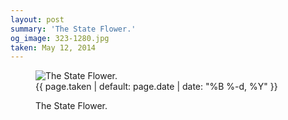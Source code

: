 ```yaml
---
layout: post
summary: 'The State Flower.'
og_image: 323-1280.jpg
taken: May 12, 2014
---
```


<figure class="post">
 <img alt="The State Flower." sizes="(min-width: 700px) 50vw, calc(100vw - 2rem)" src="{{ site.assets_url }}/323-640.jpg" srcset="{{ site.assets_url }}/323-1280.jpg 1280w, {{ site.assets_url }}/323-960.jpg 960w, {{ site.assets_url }}/323-640.jpg 640w, {{ site.assets_url }}/323-320.jpg 320w"/>
 <figcaption>
  <time>
   {{ page.taken | default: page.date | date: "%B %-d, %Y" }}
  </time>
  <p>
   The State Flower.
  </p>
 </figcaption>
</figure>
